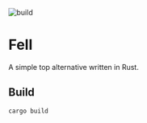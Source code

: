 ![build](https://github.com/petersimonsson/fell/actions/workflows/rust.yml/badge.svg)

# Fell

A simple top alternative written in Rust.

## Build

```
cargo build
```
